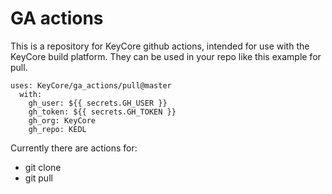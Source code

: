 # GA actions

This is a repository for KeyCore github actions, intended for use with the KeyCore build platform. They can be used in your repo like this example for pull.

```
uses: KeyCore/ga_actions/pull@master
  with:
    gh_user: ${{ secrets.GH_USER }}
    gh_token: ${{ secrets.GH_TOKEN }}
    gh_org: KeyCore
    gh_repo: KEDL
```

Currently there are actions for:
- git clone
- git pull
